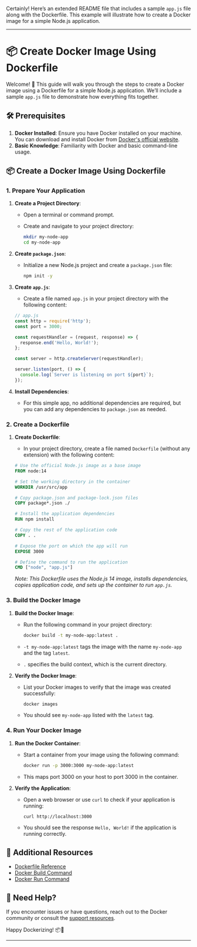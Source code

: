 Certainly! Here’s an extended README file that includes a sample `app.js` file along with the Dockerfile. This example will illustrate how to create a Docker image for a simple Node.js application.

---

# 📦 Create Docker Image Using Dockerfile

Welcome! 🎉 This guide will walk you through the steps to create a Docker image using a Dockerfile for a simple Node.js application. We’ll include a sample `app.js` file to demonstrate how everything fits together.

## 🛠️ Prerequisites

1. **Docker Installed**: Ensure you have Docker installed on your machine. You can download and install Docker from [Docker's official website](https://www.docker.com/products/docker-desktop).
2. **Basic Knowledge**: Familiarity with Docker and basic command-line usage.

## 📦 Create a Docker Image Using Dockerfile

### 1. Prepare Your Application

1. **Create a Project Directory**:
   - Open a terminal or command prompt.
   - Create and navigate to your project directory:

     ```bash
     mkdir my-node-app
     cd my-node-app
     ```

2. **Create `package.json`**:
   - Initialize a new Node.js project and create a `package.json` file:

     ```bash
     npm init -y
     ```

3. **Create `app.js`**:
   - Create a file named `app.js` in your project directory with the following content:

   ```javascript
   // app.js
   const http = require('http');
   const port = 3000;

   const requestHandler = (request, response) => {
     response.end('Hello, World!');
   };

   const server = http.createServer(requestHandler);

   server.listen(port, () => {
     console.log(`Server is listening on port ${port}`);
   });
   ```

4. **Install Dependencies**:
   - For this simple app, no additional dependencies are required, but you can add any dependencies to `package.json` as needed.

### 2. Create a Dockerfile

1. **Create Dockerfile**:
   - In your project directory, create a file named `Dockerfile` (without any extension) with the following content:

   ```Dockerfile
   # Use the official Node.js image as a base image
   FROM node:14

   # Set the working directory in the container
   WORKDIR /usr/src/app

   # Copy package.json and package-lock.json files
   COPY package*.json ./

   # Install the application dependencies
   RUN npm install

   # Copy the rest of the application code
   COPY . .

   # Expose the port on which the app will run
   EXPOSE 3000

   # Define the command to run the application
   CMD ["node", "app.js"]
   ```

   *Note: This Dockerfile uses the Node.js 14 image, installs dependencies, copies application code, and sets up the container to run `app.js`.*

### 3. Build the Docker Image

1. **Build the Docker Image**:
   - Run the following command in your project directory:

     ```bash
     docker build -t my-node-app:latest .
     ```

   - `-t my-node-app:latest` tags the image with the name `my-node-app` and the tag `latest`.
   - `.` specifies the build context, which is the current directory.

2. **Verify the Docker Image**:
   - List your Docker images to verify that the image was created successfully:

     ```bash
     docker images
     ```

   - You should see `my-node-app` listed with the `latest` tag.

### 4. Run Your Docker Image

1. **Run the Docker Container**:
   - Start a container from your image using the following command:

     ```bash
     docker run -p 3000:3000 my-node-app:latest
     ```

   - This maps port 3000 on your host to port 3000 in the container.

2. **Verify the Application**:
   - Open a web browser or use `curl` to check if your application is running:

     ```bash
     curl http://localhost:3000
     ```

   - You should see the response `Hello, World!` if the application is running correctly.

## 📝 Additional Resources

- [Dockerfile Reference](https://docs.docker.com/engine/reference/builder/)
- [Docker Build Command](https://docs.docker.com/engine/reference/commandline/build/)
- [Docker Run Command](https://docs.docker.com/engine/reference/commandline/run/)

## 🤝 Need Help?

If you encounter issues or have questions, reach out to the Docker community or consult the [support resources](https://docs.docker.com/get-docker/).

Happy Dockerizing! 📦🚀

---
